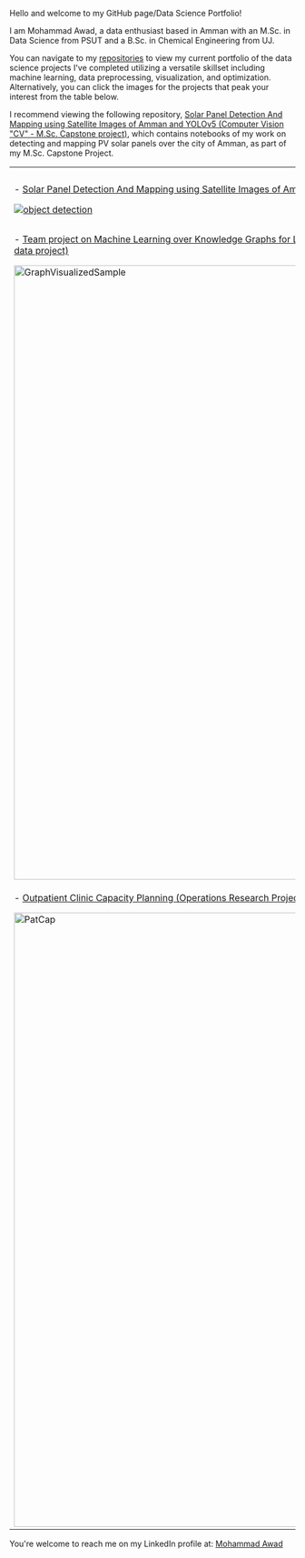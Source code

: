 Hello and welcome to my GitHub page/Data Science Portfolio!

I am Mohammad Awad, a data enthusiast based in Amman with an M.Sc. in Data Science from PSUT and a B.Sc. in Chemical Engineering from UJ.

<p>You can navigate to my <a href="https://github.com/mohammad-awad-ds?tab=repositories">repositories</a> to view my current portfolio of the data science projects I've completed utilizing a versatile skillset including machine learning, data preprocessing, visualization, and optimization. Alternatively, you can click the images for the projects that peak your interest from the table below. 
  
I recommend viewing the following repository, <a href="https://github.com/mohammad-awad-ds/Solar_Panel_DetectionAndMapping_SatelliteImages_YOLOv5/tree/main">Solar Panel Detection And Mapping using Satellite Images of Amman and YOLOv5 (Computer Vision "CV" - M.Sc. Capstone project)</a>, which contains notebooks of my work on detecting and mapping PV solar panels over the city of Amman, as part of my M.Sc. Capstone Project. 

<table>
  <tr>
    <td>
      <p>- <a href="https://github.com/mohammad-awad-ds/Solar_Panel_DetectionAndMapping_SatelliteImages_YOLOv5/tree/main">Solar Panel Detection And Mapping using Satellite Images of Amman and YOLOv5 (Computer Vision "CV" - M.Sc. Capstone project)</a></p>
      <a href="https://github.com/mohammad-awad-ds/Solar_Panel_DetectionAndMapping_SatelliteImages_YOLOv5/tree/main">
        <img src="https://github.com/mohammad-awad-ds/mohammad-awad-ds/assets/64756947/750358f2-4533-4788-a5fe-20c6b21defd6" alt="object detection">
      </a>
    </td>
    <td valign="top">
      <p>- <a href="https://github.com/mohammad-awad-ds/NLP-and-Spark-Project-for-Hatespeech-Detection/tree/main">Arabic language hatespeech detection in YouTube comments and Twitter posts using Spark, NLP, and Docker (Big Data and Natural Language Proccessing project)</a></p>
      <a href="https://github.com/mohammad-awad-ds/NLP-and-Spark-Project-for-Hatespeech-Detection/tree/main">
        <img src="https://github.com/mohammad-awad-ds/mohammad-awad-ds/assets/64756947/f379ce79-1ec3-4341-995a-68ccc31f27f1" alt="Hate Speech Detection">
      </a>
    </td>
  </tr>
  <tr>
    <td>
      <p>- <a href="https://github.com/mohammad-awad-ds/LoanDefault_Prediction_ML_Over_KnowledgeGraphs/tree/main">Team project on Machine Learning over Knowledge Graphs for Loan Default Prediction using RDF2VEC (Semantic Web Analytics - Graph data project)</a></p>
      <a href="https://github.com/mohammad-awad-ds/LoanDefault_Prediction_ML_Over_KnowledgeGraphs/tree/main">
        <img width="1080" alt="GraphVisualizedSample" src="https://github.com/mohammad-awad-ds/mohammad-awad-ds/assets/64756947/d3d5d841-0982-4655-93e8-fbdffcf7035b">
      </a>
    </td>
    <td>
      <p>- <a href="https://github.com/mohammad-awad-ds/Data_Analysis_and_Visualization/tree/main">Analysis and visualization of Diabetes Data in Jordan (Exploratory Data Analysis (EDA) and Visualization using R)</a></p>
      <a href="https://github.com/mohammad-awad-ds/Data_Analysis_and_Visualization/tree/main">
        <img width="1080" alt="DataViz" src="https://github.com/mohammad-awad-ds/mohammad-awad-ds/assets/64756947/5607f883-1a99-4515-b4f8-1311e232695a">
      </a>
    </td>
  </tr>
  <tr>
    <td>
      <p>- <a href="https://github.com/mohammad-awad-ds/Operations-Research-Prescriptive-Analytics/tree/main">Outpatient Clinic Capacity Planning (Operations Research Project using Python and CPLEX)</a></p>
      <a href="https://github.com/mohammad-awad-ds/Operations-Research-Prescriptive-Analytics/tree/main">
        <img width="1080" alt="PatCap" src="https://github.com/mohammad-awad-ds/mohammad-awad-ds/assets/64756947/04a5b98d-dfbd-4da2-a31f-64e23edf3a50">
      </a>
    </td>
    <td></td>
  </tr>
</table>


<p> You're welcome to reach me on my LinkedIn profile at: <a href= "https://linkedin.com/in/mma28">Mohammad Awad</a> </p>
